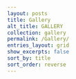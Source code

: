 ```yaml
---
layout: posts
title: Gallery
alt_title: GALLERY
collection: gallery
permalink: /Gallery/
entries_layout: grid
show_excerpts: false
sort_by: title
sort_order: reverse
---
```

